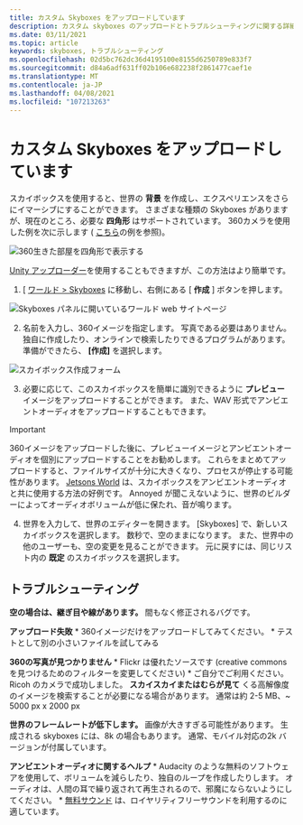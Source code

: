 ```yaml
---
title: カスタム Skyboxes をアップロードしています
description: カスタム skyboxes のアップロードとトラブルシューティングに関する詳細な手順については、「Alt Evr エクスペリエンス」を参照してください。
ms.date: 03/11/2021
ms.topic: article
keywords: skyboxes, トラブルシューティング
ms.openlocfilehash: 02d5bc762dc36d4195100e8155d6250789e833f7
ms.sourcegitcommit: d84a6adf631ff02b106e682238f2861477caef1e
ms.translationtype: MT
ms.contentlocale: ja-JP
ms.lasthandoff: 04/08/2021
ms.locfileid: "107213263"
---
```

# <a name="uploading-custom-skyboxes"></a>カスタム Skyboxes をアップロードしています

スカイボックスを使用すると、世界の **背景** を作成し、エクスペリエンスをさらにイマーシブにすることができます。 さまざまな種類の Skyboxes がありますが、現在のところ、必要な **四角形** はサポートされています。 360カメラを使用した例を次に示します ( [こちら](http://moments.mankindforward.com/)の例を参照)。 

![360生きた部屋を四角形で表示する](images/custom-skyboxes-img-01.jpeg)

[Unity アップローダー](world-building-toolkit-getting-started.md)を使用することもできますが、この方法はより簡単です。

1. [ [ワールド > Skyboxes](https://account.altvr.com/skyboxes) に移動し、右側にある [ **作成** ] ボタンを押します。

![Skyboxes パネルに開いているワールド web サイトページ](images/custom-skyboxes-img-02.png)

2. 名前を入力し、360イメージを指定します。 写真である必要はありません。独自に作成したり、オンラインで検索したりできるプログラムがあります。 準備ができたら、 **[作成]** を選択します。 

![スカイボックス作成フォーム](images/custom-skyboxes-img-03.png)

3. 必要に応じて、このスカイボックスを簡単に識別できるように **プレビュー** イメージをアップロードすることができます。 また、WAV 形式でアンビエントオーディオをアップロードすることもできます。 

> [!IMPORTANT]
> 360イメージをアップロードした後に、プレビューイメージとアンビエントオーディオを個別にアップロードすることをお勧めします。 これらをまとめてアップロードすると、ファイルサイズが十分に大きくなり、プロセスが停止する可能性があります。 [Jetsons World](https://account.altvr.com/worlds/1004174988393054363/spaces/1084431533181240311) は、スカイボックスをアンビエントオーディオと共に使用する方法の好例です。 Annoyed が聞こえないように、世界のビルダーによってオーディオボリュームが低に保たれ、音が鳴ります。 

4. 世界を入力して、世界のエディターを開きます。 [Skyboxes] で、新しいスカイボックスを選択します。 数秒で、空のままになります。 また、世界中の他のユーザーも、空の変更を見ることができます。 元に戻すには、同じリスト内の **既定** のスカイボックスを選択します。 

## <a name="troubleshooting"></a>トラブルシューティング

**空の場合は、継ぎ目や線があります。** 間もなく修正されるバグです。

**アップロード失敗**
    * 360イメージだけをアップロードしてみてください。
    * テストとして別の小さいファイルを試してみる

**360の写真が見つかりません**
    * Flickr は優れたソースです (creative commons を見つけるためのフィルターを変更してください)
    * ご自分でご利用ください。 Ricoh のカメラで成功しました。 
**スカイスカイまたはむらが見て** くる高解像度のイメージを検索することが必要になる場合があります。 通常は約 2-5 MB、~ 5000 px x 2000 px

**世界のフレームレートが低下します。**
画像が大きすぎる可能性があります。 生成される skyboxes には、8k の場合もあります。 通常、モバイル対応の2k バージョンが付属しています。

**アンビエントオーディオに関するヘルプ**
    * Audacity のような無料のソフトウェアを使用して、ボリュームを減らしたり、独自のループを作成したりします。 オーディオは、人間の耳で繰り返されて再生されるので、邪魔にならないようにしてください。
    * [無料サウンド](https://freesound.org/) は、ロイヤリティフリーサウンドを利用するのに適しています。
